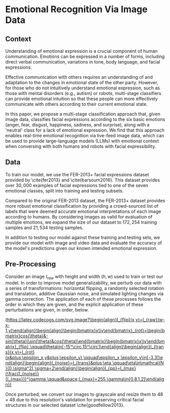 # Emotional Recognition Via Image Data

## Context

Understanding of emotional expression is a crucial component of human communication. Emotions can be expressed in a number of forms, including direct verbal communication, variations in tone, body language, and facial expressions. 

Effective communication with others requires an understanding of and adaptation to the changes in emotional state of the other party. However, for those who do not intuitively understand emotional expression, such as those with mental disorders (e.g., autism) or robots, multi-stage classifiers can provide emotional intuition so that these people can more effectively communicate with others according to their current emotional state. 

In this paper, we propose a multi-stage classification approach that, given image data, classifies facial expressions according to the six basic emotions (anger, fear, disgust, happiness, sadness, and surprise), along with a 'neutral' class for a lack of emotional expression. We find that this approach enables real-time emotional recognition via live-feed image data, which can be used to provide large-language models (LLMs) with emotional context when conversing with both humans and robots with facial expressibility. 

## Data

To train our model, we use the FER-2013+ facial expressions dataset provided by \cite{fer2013} and \cite{barsoum2016}. This dataset provides over $30,000$ examples of facial expressions tied to one of the seven emotional classes, split into training and testing subsets. 

Compared to the original FER-2013 dataset, the FER-2013+ dataset provides more robust emotional classification by providing a crowd-sourced list of labels that were deemed accurate emotional interpretations of each image according to humans. By considering images as valid for evaluation of multiple emotions, we expand the size of our dataset to $172,254$ training samples and $21,534$ testing samples. 

In addition to testing our model against these training and testing sets, we provide our model with image and video data and evaluate the accuracy of the model's predictions given our known intended emotional expression. 

## Pre-Processing

Consider an image $I_{raw}$ with height and width $(h, w)$ used to train or test our model. In order to improve model generalizability, we perturb our data with a series of transformations: horizontal flipping, a randomly selected rotation and translation, additive Gaussian noise, and simulated lighting changes via gamma correction. The application of each of these processes follows the order in which they are given, and the explicit application of these perturbations are given, in order, below. 

(https://latex.codecogs.com/svg.image?\begin{align}I_{flip}(x,y)=I_{raw}(w-x-1,y)\end{align}\begin{align}\begin{bmatrix}x\\y\end{bmatrix}_{rot}=\begin{bmatrix}cos(\theta)&-sin(\theta)\\sin(\theta)&cos(\theta)\end{bmatrix}\begin{bmatrix}x\\y\end{bmatrix}_{flip},\qquad\theta\in[-15^\circ,15^\circ]\end{align}\begin{align}I_{trans}(x,y)=I_{rot}(x&plus;\epsilon_x,y&plus;\epsilon_y),\qquad\epsilon_x,\epsilon_y\in[-3,3]\end{align}\begin{align}I_{noise}=I_{trans}&plus;\eta,\qquad\eta\in\mathcal{N}(0,\sigma^2),\sigma=2\end{align}\begin{align}I_{pp}=I_{max}(\frac{I_{noise}}{I_{max}})^\gamma,\qquad&space;I_{max}=255,\gamma\in[0.8,1.2]\end{align})

Once perturbed, we convert our images to grayscale and resize them to $48 \times48$ due to this resolution's validation for preserving critical facial structures in our selected dataset \cite{goodfellow2013}.
